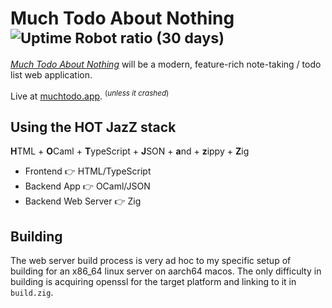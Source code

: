 # Much Todo About Nothing &nbsp; <sub>![Uptime Robot ratio (30 days)](https://img.shields.io/uptimerobot/ratio/m795572920-cba6912bdf1aa8d654e76cf8?style=plastic)
</sub>

[_Much Todo About Nothing_](https://muchtodo.app) will be a modern, feature-rich note-taking / todo list web application.

Live at [muchtodo.app](https://muchtodo.app). <sup>(*unless it crashed*)</sup>

## Using the **HOT JazZ** stack

**H**TML + **O**Caml + **T**ypeScript + **J**SON + **a**nd + **z**ippy + **Z**ig

- Frontend 👉 HTML/TypeScript
- Backend App 👉 OCaml/JSON
- Backend Web Server 👉 Zig

## Building

The web server build process is very ad hoc to my specific setup of building for an x86_64 linux server on aarch64 macos. The only difficulty in building is acquiring openssl for the target platform and linking to it in `build.zig`.